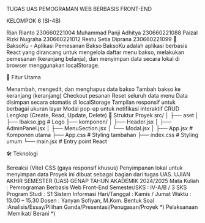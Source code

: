 TUGAS UAS PEMOGRAMAN WEB BERBASIS FRONT-END

KELOMPOK 6 (SI-4B)

Rian Rianto 230660221004
Muhammad Panji Adhitya 230660221088
Paizal Rizki Nugraha 230660221012
Restu Setia Diprana 230660221099
🥣 BaksoKu - Aplikasi Pemesanan Bakso BaksoKu adalah aplikasi berbasis React yang dirancang untuk mengelola daftar menu bakso, melakukan pemesanan (keranjang belanja), dan menyimpan data secara lokal di browser menggunakan localStorage.

🚀 Fitur Utama

Menambah, mengedit, dan menghapus data bakso
Tambah bakso ke keranjang (keranjang)
Checkout pesanan
Reset seluruh data menu
Data disimpan secara otomatis di localStorage
Tampilan responsif untuk berbagai ukuran layar
Modal pop-up untuk notifikasi interaktif
CRUD Lengkap (Create, Read, Update, Delete)
📁 Struktur Proyek src/ │ ├── aset │ ├── Ibakso.jpg # Logo ├── komponen/ │ ├── Header.jsx │ ├── AdminPanel.jsx │ ├── MenuSection.jsx │ └── Modal.jsx │ ├── App.jsx # Komponen utama ├── App.css # Styling tambahan ├── index.css # Styling umum └── main.jsx # Entry point React

🛠️ Teknologi

Bereaksi (Vite)
CSS (gaya responsif khusus)
Penyimpanan lokal untuk menyimpan data
Proyek ini dibuat sebagai bagian dari tugas UAS.
UJIAN AKHIR SEMESTER (UAS) GENAP TAHUN AKADEMIK 2024/2025
Mata Kuliah : Pemrograman Berbasis Web Front-End
Semester/SKS : IV-A/B / 3 SKS
Program Studi : S1 Sistem Informasi
Hari/Tanggal : Kamis / Jumat
Waktu : 13.00 – 15.30
Dosen : Yanyan Sofiyan, M.Kom.
Bentuk Soal :Analisis/Essay/Pilihan Ganda/Presentasi/Penugasan/Proyek *)
Pelaksanaan :Memikat/ Berani *)
